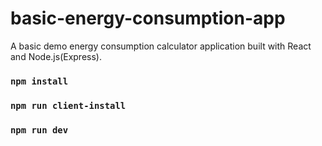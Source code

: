 # basic-energy-consumption-app
A basic demo energy consumption calculator application built with React and Node.js(Express).

### `npm install`
### `npm run client-install`
### `npm run dev`
